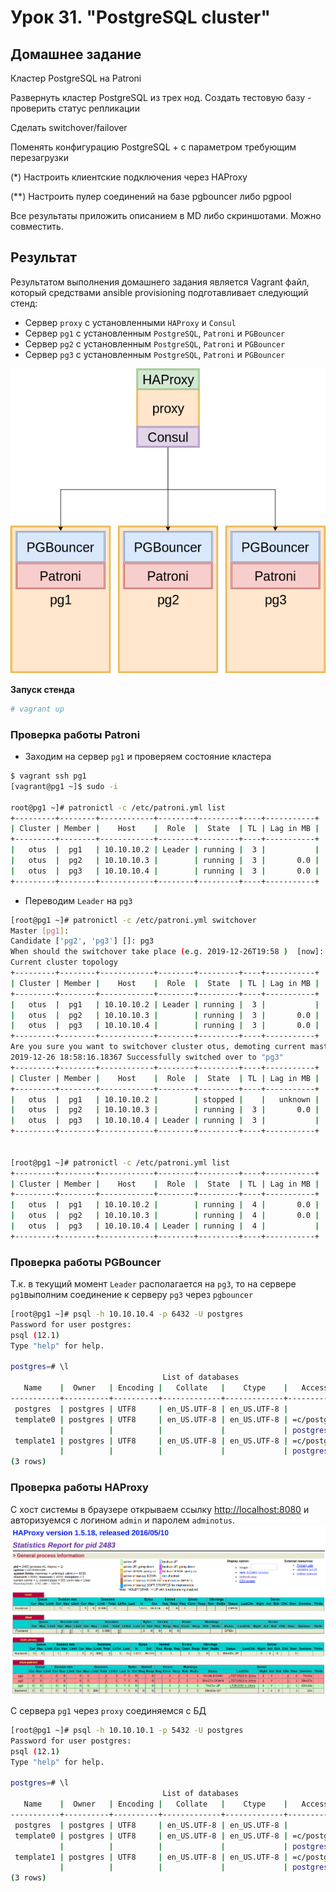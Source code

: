 # Урок 31. "PostgreSQL cluster"
## Домашнее задание
Кластер PostgreSQL на Patroni

Развернуть кластер PostgreSQL из трех нод. Создать тестовую базу - проверить статус репликации

Сделать switchover/failover

Поменять конфигурацию PostgreSQL + с параметром требующим перезагрузки

(*) Настроить клиентские подключения через HAProxy

(**) Настроить пулер соединений на базе pgbouncer либо pgpool

Все результаты приложить описанием в MD либо скриншотами. Можно совместить.

## Результат
Результатом выполнения домашнего задания является Vagrant файл, который средствами ansible provisioning подготавливает следующий стенд:
- Сервер `proxy` с установленными `HAProxy` и `Consul`
- Сервер `pg1` с установленным `PostgreSQL`, `Patroni` и `PGBouncer`
- Сервер `pg2` с установленным `PostgreSQL`, `Patroni` и `PGBouncer`
- Сервер `pg3` с установленным `PostgreSQL`, `Patroni` и `PGBouncer`

![](img/scheme.png)

**Запуск стенда**
```bash
# vagrant up
```

### Проверка работы Patroni
- Заходим на сервер `pg1` и проверяем состояние кластера

```bash
$ vagrant ssh pg1
[vagrant@pg1 ~]$ sudo -i

root@pg1 ~]# patronictl -c /etc/patroni.yml list
+---------+--------+------------+--------+---------+----+-----------+
| Cluster | Member |    Host    |  Role  |  State  | TL | Lag in MB |
+---------+--------+------------+--------+---------+----+-----------+
|   otus  |  pg1   | 10.10.10.2 | Leader | running |  3 |           |
|   otus  |  pg2   | 10.10.10.3 |        | running |  3 |       0.0 |
|   otus  |  pg3   | 10.10.10.4 |        | running |  3 |       0.0 |
+---------+--------+------------+--------+---------+----+-----------+
```

- Переводим `Leader` на `pg3`

```bash
[root@pg1 ~]# patronictl -c /etc/patroni.yml switchover
Master [pg1]:
Candidate ['pg2', 'pg3'] []: pg3
When should the switchover take place (e.g. 2019-12-26T19:58 )  [now]:
Current cluster topology
+---------+--------+------------+--------+---------+----+-----------+
| Cluster | Member |    Host    |  Role  |  State  | TL | Lag in MB |
+---------+--------+------------+--------+---------+----+-----------+
|   otus  |  pg1   | 10.10.10.2 | Leader | running |  3 |           |
|   otus  |  pg2   | 10.10.10.3 |        | running |  3 |       0.0 |
|   otus  |  pg3   | 10.10.10.4 |        | running |  3 |       0.0 |
+---------+--------+------------+--------+---------+----+-----------+
Are you sure you want to switchover cluster otus, demoting current master pg1? [y/N]: y
2019-12-26 18:58:16.18367 Successfully switched over to "pg3"
+---------+--------+------------+--------+---------+----+-----------+
| Cluster | Member |    Host    |  Role  |  State  | TL | Lag in MB |
+---------+--------+------------+--------+---------+----+-----------+
|   otus  |  pg1   | 10.10.10.2 |        | stopped |    |   unknown |
|   otus  |  pg2   | 10.10.10.3 |        | running |  3 |       0.0 |
|   otus  |  pg3   | 10.10.10.4 | Leader | running |  3 |           |
+---------+--------+------------+--------+---------+----+-----------+


[root@pg1 ~]# patronictl -c /etc/patroni.yml list
+---------+--------+------------+--------+---------+----+-----------+
| Cluster | Member |    Host    |  Role  |  State  | TL | Lag in MB |
+---------+--------+------------+--------+---------+----+-----------+
|   otus  |  pg1   | 10.10.10.2 |        | running |  4 |       0.0 |
|   otus  |  pg2   | 10.10.10.3 |        | running |  4 |       0.0 |
|   otus  |  pg3   | 10.10.10.4 | Leader | running |  4 |           |
+---------+--------+------------+--------+---------+----+-----------+
```


### Проверка работы PGBouncer
Т.к. в текущий момент `Leader` располагается на `pg3`, то на сервере `pg1`выполним соединение к серверу `pg3` через `pgbouncer`

```bash
[root@pg1 ~]# psql -h 10.10.10.4 -p 6432 -U postgres
Password for user postgres:
psql (12.1)
Type "help" for help.

postgres=# \l
                                  List of databases
   Name    |  Owner   | Encoding |   Collate   |    Ctype    |   Access privileges
-----------+----------+----------+-------------+-------------+-----------------------
 postgres  | postgres | UTF8     | en_US.UTF-8 | en_US.UTF-8 |
 template0 | postgres | UTF8     | en_US.UTF-8 | en_US.UTF-8 | =c/postgres          +
           |          |          |             |             | postgres=CTc/postgres
 template1 | postgres | UTF8     | en_US.UTF-8 | en_US.UTF-8 | =c/postgres          +
           |          |          |             |             | postgres=CTc/postgres
(3 rows)
```


### Проверка работы HAProxy
C хост системы в браузере открываем ссылку [http://localhost:8080](http://localhost:8080) и авторизуемся с логином `admin` и паролем `adminotus`.
![](img/haproxy.png)

С сервера `pg1` через `proxy` соединяемся с БД

```bash
[root@pg1 ~]# psql -h 10.10.10.1 -p 5432 -U postgres
Password for user postgres:
psql (12.1)
Type "help" for help.

postgres=# \l
                                  List of databases
   Name    |  Owner   | Encoding |   Collate   |    Ctype    |   Access privileges
-----------+----------+----------+-------------+-------------+-----------------------
 postgres  | postgres | UTF8     | en_US.UTF-8 | en_US.UTF-8 |
 template0 | postgres | UTF8     | en_US.UTF-8 | en_US.UTF-8 | =c/postgres          +
           |          |          |             |             | postgres=CTc/postgres
 template1 | postgres | UTF8     | en_US.UTF-8 | en_US.UTF-8 | =c/postgres          +
           |          |          |             |             | postgres=CTc/postgres
(3 rows)
```